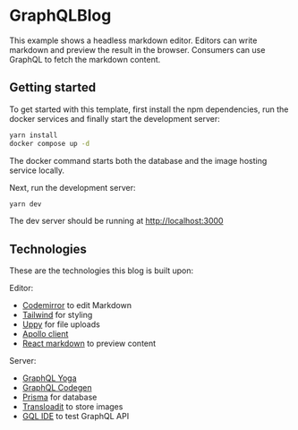 # GraphQLBlog

This example shows a headless markdown editor. Editors can write markdown and preview the result in the browser. Consumers can use GraphQL to fetch the markdown content.

## Getting started

To get started with this template, first install the npm dependencies, run the docker services and finally start the development server:

```bash
yarn install
docker compose up -d
```

The docker command starts both the database and the image hosting service locally.

Next, run the development server:

```bash
yarn dev
```

The dev server should be running at [http://localhost:3000](http://localhost:3000)

## Technologies

These are the technologies this blog is built upon:

Editor:

- [Codemirror](https://codemirror.net) to edit Markdown
- [Tailwind](https://tailwindcss.com/) for styling
- [Uppy](https://uppy.io/) for file uploads
- [Apollo client](https://www.apollographql.com/docs/react/)
- [React markdown](https://github.com/remarkjs/react-markdown) to preview content

Server:

- [GraphQL Yoga](https://www.graphql-yoga.com/)
- [GraphQL Codegen](https://www.graphql-code-generator.com/)
- [Prisma](https://www.prisma.io/) for database
- [Transloadit](https://transloadit.com/) to store images
- [GQL IDE](https://gql.app/) to test GraphQL API
